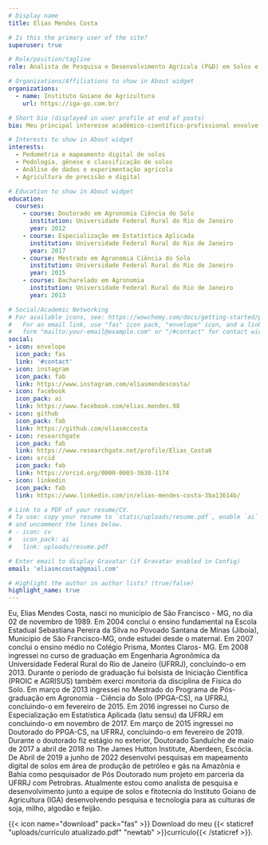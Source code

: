 ```yaml
---
# Display name
title: Elias Mendes Costa

# Is this the primary user of the site?
superuser: true

# Role/position/tagline
role: Analista de Pesquisa e Desenvolvimento Agrícola (P&D) em Solos e Fitotecnia

# Organizations/Affiliations to show in About widget
organizations:
  - name: Instituto Goiano de Agricultura
    url: https://iga-go.com.br/

# Short bio (displayed in user profile at end of posts)
bio: Meu principal interesse acadêmico-científico-profissional envolve gênese, morfologia, classificação, fertilidade e manejo de solos, levantamento e mapeamento digital de solos, pedologia quantitativa (pedometria), geotecnologias e análise ambiental, modelagem e programação. E mais recentemente experimentação agrícola e desenvolvimento técnico científico com as principais culturas agrícolas do país. 

# Interests to show in About widget
interests:
  - Pedometria e mapeamento digital de solos
  - Pedologia, gênese e classificação de solos
  - Análise de dados e experimentação agrícola
  - Agricultura de precisão e digital

# Education to show in About widget
education:
  courses:
    - course: Doutorado em Agronomia Ciência do Solo
      institution: Universidade Federal Rural do Rio de Janeiro
      year: 2012
    - course: Especialização em Estatística Aplicada
      institution: Universidade Federal Rural do Rio de Janeiro
      year: 2017
    - course: Mestrado em Agronomia Ciência do Solo
      institution: Universidade Federal Rural do Rio de Janeiro
      year: 2015
    - course: Bacharelado em Agronomia 
      institution: Universidade Federal Rural do Rio de Janeiro
      year: 2013

# Social/Academic Networking
# For available icons, see: https://wowchemy.com/docs/getting-started/page-builder/#icons
#   For an email link, use "fas" icon pack, "envelope" icon, and a link in the
#   form "mailto:your-email@example.com" or "/#contact" for contact widget.
social:
- icon: envelope
  icon_pack: fas
  link: '#contact'
- icon: instagram
  icon_pack: fab
  link: https://www.instagram.com/eliasmendescosta/
- icon: facebook
  icon_pack: ai
  link: https://www.facebook.com/elias.mendes.98
- icon: github
  icon_pack: fab
  link: https://github.com/eliasmccosta
- icon: researchgate
  icon_pack: fab
  link: https://www.researchgate.net/profile/Elias_Costa6
- icon: orcid
  icon_pack: fab
  link: https://orcid.org/0000-0003-3630-1174
- icon: linkedin
  icon_pack: fab
  link: https://www.linkedin.com/in/elias-mendes-costa-3ba13614b/

# Link to a PDF of your resume/CV.
# To use: copy your resume to `static/uploads/resume.pdf`, enable `ai` icons in `params.toml`,
# and uncomment the lines below.
# - icon: cv
#   icon_pack: ai
#   link: uploads/resume.pdf

# Enter email to display Gravatar (if Gravatar enabled in Config)
email: 'eliasmccosta@gmail.com'

# Highlight the author in author lists? (true/false)
highlight_name: true
---
```


Eu, Elias Mendes Costa, nasci no município de São Francisco - MG, no dia 02 de novembro de 1989. Em 2004 conclui o ensino fundamental na Escola Estadual Sebastiana Pereira da Silva no Povoado Santana de Minas (Jiboia), Município de São Francisco-MG, onde estudei desde o maternal. Em 2007 conclui o ensino médio no Colégio Prisma, Montes Claros- MG. Em 2008 ingressei no curso de graduação em Engenharia Agronômica da Universidade Federal Rural do Rio de Janeiro (UFRRJ), concluindo-o em 2013. Durante o período de graduação fui bolsista de Iniciação Científica (PROIC e AGRISUS) também exerci monitoria da disciplina de Física do Solo. Em março de 2013 ingressei no Mestrado do Programa de Pós-graduação em Agronomia - Ciência do Solo (PPGA-CS), na UFRRJ, concluindo-o em fevereiro de 2015. Em 2016 ingressei no Curso de Especialização em Estatística Aplicada (latu sensu) da UFRRJ em concluindo-o em novembro de 2017. Em março de 2015 ingressei no Doutorado do PPGA-CS, na UFRRJ, concluindo-o em fevereiro de 2019. Durante o doutorado fiz estágio no exterior, Doutorado Sanduíche de maio de 2017 a abril de 2018 no The James Hutton Institute, Aberdeen, Escócia. De Abril de 2019 a junho de 2022 desenvolvi pesquisas em mapeamento digital de solos em área de produção de petróleo e gás na Amazônia e Bahia  como pesquisador de Pós Doutorado num projeto em parceria da UFRRJ com Petrobras. Atualmente estou como analista de pesquisa e desenvolvimento junto a equipe de solos e fitotecnia do Instituto Goiano de Agricultura (IGA) desenvolvendo pesquisa e tecnologia para as culturas de soja, milho, algodão e feijão.

{{< icon name="download" pack="fas" >}} Download do meu {{< staticref "uploads/currículo atualizado.pdf" "newtab" >}}currículo{{< /staticref >}}.
